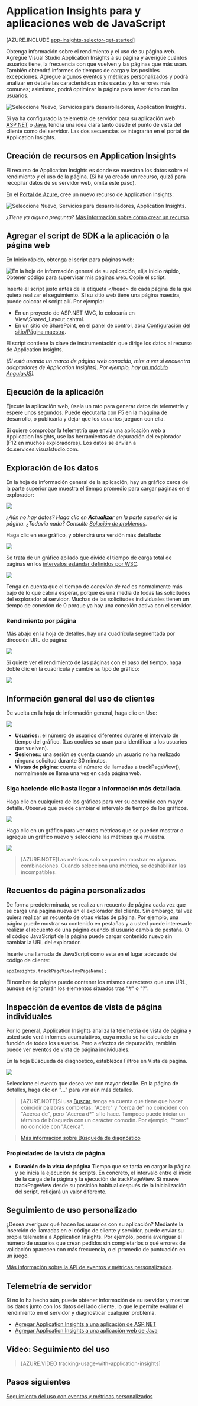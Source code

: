 <properties 
	pageTitle="Application Insights para y aplicaciones web de JavaScript" 
	description="Obtenga recuentos de sesiones y vistas de página, además de datos de cliente web, y realice el seguimiento de los patrones de uso. Detecte problemas de rendimiento y excepciones en páginas web de JavaScript." 
	services="application-insights" 
    documentationCenter=""
	authors="alancameronwills" 
	manager="douge"/>

<tags 
	ms.service="application-insights" 
	ms.workload="tbd" 
	ms.tgt_pltfrm="ibiza" 
	ms.devlang="na" 
	ms.topic="article" 
	ms.date="07/10/2015" 
	ms.author="awills"/>
 
# Application Insights para y aplicaciones web de JavaScript

[AZURE.INCLUDE [app-insights-selector-get-started](../../includes/app-insights-selector-get-started.md)]

Obtenga información sobre el rendimiento y el uso de su página web. Agregue Visual Studio Application Insights a su página y averigüe cuántos usuarios tiene, la frecuencia con que vuelven y las páginas que más usan. También obtendrá informes de tiempos de carga y las posibles excepciones. Agregue algunos [eventos y métricas personalizados][track] y podrá analizar en detalle las características más usadas y los errores más comunes; asimismo, podrá optimizar la página para tener éxito con los usuarios.

![Seleccione Nuevo, Servicios para desarrolladores, Application Insights.](./media/app-insights-javascript/16-page-views.png)

Si ya ha configurado la telemetría de servidor para su aplicación web [ASP.NET][greenbrown] o [Java][java], tendrá una idea clara tanto desde el punto de vista del cliente como del servidor. Las dos secuencias se integrarán en el portal de Application Insights.

## Creación de recursos en Application Insights

El recurso de Application Insights es donde se muestran los datos sobre el rendimiento y el uso de la página. (Si ha ya creado un recurso, quizá para recopilar datos de su servidor web, omita este paso).

En el [Portal de Azure](http://portal.azure.com), cree un nuevo recurso de Application Insights:

![Seleccione Nuevo, Servicios para desarrolladores, Application Insights.](./media/app-insights-javascript/01-create.png)

*¿Tiene ya alguna pregunta?* [Más información sobre cómo crear un recurso][new].


## Agregar el script de SDK a la aplicación o la página web

En Inicio rápido, obtenga el script para páginas web:

![En la hoja de información general de su aplicación, elija Inicio rápido, Obtener código para supervisar mis páginas web. Copie el script.](./media/app-insights-javascript/02-monitor-web-page.png)

Inserte el script justo antes de la etiqueta &lt;/head&gt; de cada página de la que quiera realizar el seguimiento. Si su sitio web tiene una página maestra, puede colocar el script allí. Por ejemplo:

* En un proyecto de ASP.NET MVC, lo colocaría en View\Shared\_Layout.cshtml.
* En un sitio de SharePoint, en el panel de control, abra [Configuración del sitio/Página maestra](app-insights-sharepoint.md).

El script contiene la clave de instrumentación que dirige los datos al recurso de Application Insights.

*(Si está usando un marco de página web conocido, mire a ver si encuentra adaptadores de Application Insights). Por ejemplo, hay [un módulo AngularJS](http://ngmodules.org/modules/angular-appinsights)).*

 
## <a name="run"></a>Ejecución de la aplicación

Ejecute la aplicación web, úsela un rato para generar datos de telemetría y espere unos segundos. Puede ejecutarla con F5 en la máquina de desarrollo, o publicarla y dejar que los usuarios jueguen con ella.

Si quiere comprobar la telemetría que envía una aplicación web a Application Insights, use las herramientas de depuración del explorador (F12 en muchos exploradores). Los datos se envían a dc.services.visualstudio.com.

## Exploración de los datos

En la hoja de información general de la aplicación, hay un gráfico cerca de la parte superior que muestra el tiempo promedio para cargar páginas en el explorador:


![](./media/app-insights-javascript/05-browser-page-load.png)


*¿Aún no hay datos? Haga clic en **Actualizar** en la parte superior de la página. ¿Todavía nada? Consulte [Solución de problemas][qna].*

Haga clic en ese gráfico, y obtendrá una versión más detallada:

![](./media/app-insights-javascript/07-client-perf.png)

Se trata de un gráfico apilado que divide el tiempo de carga total de páginas en los [intervalos estándar definidos por W3C](http://www.w3.org/TR/navigation-timing/#processing-model).

![](./media/app-insights-javascript/08-client-split.png)

Tenga en cuenta que el tiempo de *conexión de red* es normalmente más bajo de lo que cabría esperar, porque es una media de todas las solicitudes del explorador al servidor. Muchas de las solicitudes individuales tienen un tiempo de conexión de 0 porque ya hay una conexión activa con el servidor.


### Rendimiento por página

Más abajo en la hoja de detalles, hay una cuadrícula segmentada por dirección URL de página:


![](./media/app-insights-javascript/09-page-perf.png)

Si quiere ver el rendimiento de las páginas con el paso del tiempo, haga doble clic en la cuadrícula y cambie su tipo de gráfico:

![](./media/app-insights-javascript/10-page-perf-area.png)

## Información general del uso de clientes

De vuelta en la hoja de información general, haga clic en Uso:

![](./media/app-insights-javascript/14-usage.png)

* **Usuarios:**: el número de usuarios diferentes durante el intervalo de tiempo del gráfico. (Las cookies se usan para identificar a los usuarios que vuelven).
* **Sesiones:**: una sesión se cuenta cuando un usuario no ha realizado ninguna solicitud durante 30 minutos.
* **Vistas de página**: cuenta el número de llamadas a trackPageView(), normalmente se llama una vez en cada página web.


### Siga haciendo clic hasta llegar a información más detallada.

Haga clic en cualquiera de los gráficos para ver su contenido con mayor detalle. Observe que puede cambiar el intervalo de tiempo de los gráficos.

![](./media/app-insights-javascript/appinsights-49usage.png)


Haga clic en un gráfico para ver otras métricas que se pueden mostrar o agregue un gráfico nuevo y seleccione las métricas que muestra.

![](./media/app-insights-javascript/appinsights-63usermetrics.png)

> [AZURE.NOTE]Las métricas solo se pueden mostrar en algunas combinaciones. Cuando selecciona una métrica, se deshabilitan las incompatibles.



## Recuentos de página personalizados

De forma predeterminada, se realiza un recuento de página cada vez que se carga una página nueva en el explorador del cliente. Sin embargo, tal vez quiera realizar un recuento de otras vistas de página. Por ejemplo, una página puede mostrar su contenido en pestañas y a usted puede interesarle realizar el recuento de una página cuando el usuario cambia de pestaña. O el código JavaScript de la página puede cargar contenido nuevo sin cambiar la URL del explorador.

Inserte una llamada de JavaScript como esta en el lugar adecuado del código de cliente:

    appInsights.trackPageView(myPageName);

El nombre de página puede contener los mismos caracteres que una URL, aunque se ignorarán los elementos situados tras "#" o "?".


## Inspección de eventos de vista de página individuales

Por lo general, Application Insights analiza la telemetría de vista de página y usted solo verá informes acumulativos, cuya media se ha calculado en función de todos los usuarios. Pero a efectos de depuración, también puede ver eventos de vista de página individuales.

En la hoja Búsqueda de diagnóstico, establezca Filtros en Vista de página.

![](./media/app-insights-javascript/12-search-pages.png)

Seleccione el evento que desea ver con mayor detalle. En la página de detalles, haga clic en "..." para ver aún más detalles.

> [AZURE.NOTE]Si usa [Buscar][diagnostic], tenga en cuenta que tiene que hacer coincidir palabras completas: "Acerc" y "cerca de" no coinciden con "Acerca de", pero "Acerca d*" sí lo hace. Tampoco puede iniciar un término de búsqueda con un carácter comodín. Por ejemplo, "*cerc" no coincide con "Acerca".

> [Más información sobre Búsqueda de diagnóstico][diagnostic]

### Propiedades de la vista de página

* **Duración de la vista de página** Tiempo que se tarda en cargar la página y se inicia la ejecución de scripts. En concreto, el intervalo entre el inicio de la carga de la página y la ejecución de trackPageView. Si mueve trackPageView desde su posición habitual después de la inicialización del script, reflejará un valor diferente. 

## Seguimiento de uso personalizado

¿Desea averiguar qué hacen los usuarios con su aplicación? Mediante la inserción de llamadas en el código de cliente y servidor, puede enviar su propia telemetría a Application Insights. Por ejemplo, podría averiguar el número de usuarios que crean pedidos sin completarlos o qué errores de validación aparecen con más frecuencia, o el promedio de puntuación en un juego.

[Más información sobre la API de eventos y métricas personalizados][track].

## Telemetría de servidor

Si no lo ha hecho aún, puede obtener información de su servidor y mostrar los datos junto con los datos del lado cliente, lo que le permite evaluar el rendimiento en el servidor y diagnosticar cualquier problema.

* [Agregar Application Insights a una aplicación de ASP.NET][greenbrown]
* [Agregar Application Insights a una aplicación web de Java][java]


## <a name="video"></a> Vídeo: Seguimiento del uso

> [AZURE.VIDEO tracking-usage-with-application-insights]

## <a name="next"></a> Pasos siguientes

[Seguimiento del uso con eventos y métricas personalizados][track]




<!--Link references-->

[diagnostic]: app-insights-diagnostic-search.md
[greenbrown]: app-insights-start-monitoring-app-health-usage.md
[java]: app-insights-java-get-started.md
[new]: app-insights-create-new-resource.md
[qna]: app-insights-troubleshoot-faq.md
[track]: app-insights-custom-events-metrics-api.md

 

<!---HONumber=July15_HO4-->